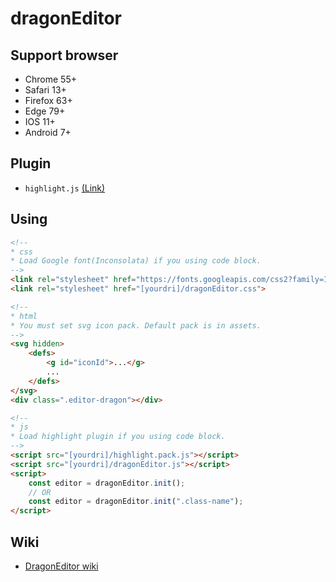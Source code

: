 # dragonEditor

## Support browser

-   Chrome 55+
-   Safari 13+
-   Firefox 63+
-   Edge 79+
-   IOS 11+
-   Android 7+

## Plugin

-   `highlight.js` [(Link)](https://highlightjs.org/)

## Using

```html
<!-- 
* css
* Load Google font(Inconsolata) if you using code block.
-->
<link rel="stylesheet" href="https://fonts.googleapis.com/css2?family=Inconsolata:wght@400;700&amp;display=swap">
<link rel="stylesheet" href="[yourdri]/dragonEditor.css">

<!-- 
* html
* You must set svg icon pack. Default pack is in assets.
-->
<svg hidden>
    <defs>
        <g id="iconId">...</g>
        ...
    </defs>
</svg>
<div class=".editor-dragon"></div>

<!-- 
* js
* Load highlight plugin if you using code block.
-->
<script src="[yourdri]/highlight.pack.js"></script>
<script src="[yourdri]/dragonEditor.js"></script>
<script>
    const editor = dragonEditor.init();
    // OR
    const editor = dragonEditor.init(".class-name");
</script>
```

## Wiki

-   [DragonEditor wiki](https://github.com/lovefields/dragonEditor/wiki)
